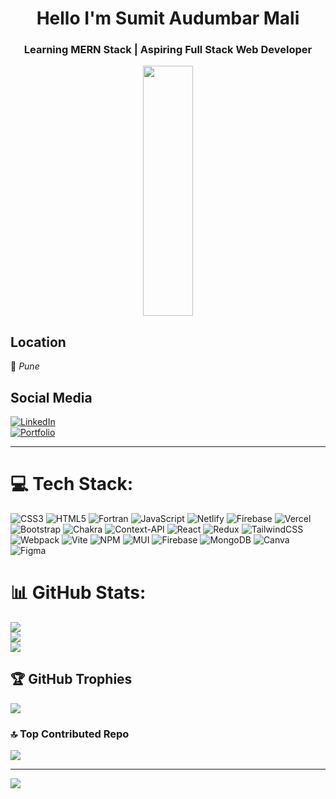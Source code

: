 <h1 align="center">Hello 
             I'm Sumit Audumbar Mali</h1>
            <h3 align="center">Learning MERN Stack | Aspiring Full Stack Web Developer</h3>
           <div align="center"> <img src="https://i.pinimg.com/originals/81/17/8b/81178b47a8598f0c81c4799f2cdd4057.gif" height="400px" width="40%" data-canonical-src="https://r7q6w9z6.rocketcdn.me/career/wp-content/uploads/2020/03/full-stack-development.gif" data-target="animated-image.originalImage" align="center"> </div>

            
## Location
📍 *Pune*

## Social Media

[![LinkedIn](https://img.shields.io/badge/LinkedIn-Connect-blue?style=flat&logo=linkedin)](https://www.linkedin.com/in/sumit-mali-19092001/)  
[![Portfolio](https://img.shields.io/badge/Portfolio-Visit-black?style=flat&logo=githubpages)](https://sumitmali180.github.io/Portfolio-/)

---
# 💻 Tech Stack:
![CSS3](https://img.shields.io/badge/css3-%231572B6.svg?style=for-the-badge&logo=css3&logoColor=white) ![HTML5](https://img.shields.io/badge/html5-%23E34F26.svg?style=for-the-badge&logo=html5&logoColor=white) ![Fortran](https://img.shields.io/badge/Fortran-%23734F96.svg?style=for-the-badge&logo=fortran&logoColor=white) ![JavaScript](https://img.shields.io/badge/javascript-%23323330.svg?style=for-the-badge&logo=javascript&logoColor=%23F7DF1E) ![Netlify](https://img.shields.io/badge/netlify-%23000000.svg?style=for-the-badge&logo=netlify&logoColor=#00C7B7) ![Firebase](https://img.shields.io/badge/firebase-%23039BE5.svg?style=for-the-badge&logo=firebase) ![Vercel](https://img.shields.io/badge/vercel-%23000000.svg?style=for-the-badge&logo=vercel&logoColor=white) ![Bootstrap](https://img.shields.io/badge/bootstrap-%238511FA.svg?style=for-the-badge&logo=bootstrap&logoColor=white) ![Chakra](https://img.shields.io/badge/chakra-%234ED1C5.svg?style=for-the-badge&logo=chakraui&logoColor=white) ![Context-API](https://img.shields.io/badge/Context--Api-000000?style=for-the-badge&logo=react) ![React](https://img.shields.io/badge/react-%2320232a.svg?style=for-the-badge&logo=react&logoColor=%2361DAFB) ![Redux](https://img.shields.io/badge/redux-%23593d88.svg?style=for-the-badge&logo=redux&logoColor=white) ![TailwindCSS](https://img.shields.io/badge/tailwindcss-%2338B2AC.svg?style=for-the-badge&logo=tailwind-css&logoColor=white) ![Webpack](https://img.shields.io/badge/webpack-%238DD6F9.svg?style=for-the-badge&logo=webpack&logoColor=black) ![Vite](https://img.shields.io/badge/vite-%23646CFF.svg?style=for-the-badge&logo=vite&logoColor=white) ![NPM](https://img.shields.io/badge/NPM-%23CB3837.svg?style=for-the-badge&logo=npm&logoColor=white) ![MUI](https://img.shields.io/badge/MUI-%230081CB.svg?style=for-the-badge&logo=mui&logoColor=white) ![Firebase](https://img.shields.io/badge/firebase-a08021?style=for-the-badge&logo=firebase&logoColor=ffcd34) ![MongoDB](https://img.shields.io/badge/MongoDB-%234ea94b.svg?style=for-the-badge&logo=mongodb&logoColor=white) ![Canva](https://img.shields.io/badge/Canva-%2300C4CC.svg?style=for-the-badge&logo=Canva&logoColor=white) ![Figma](https://img.shields.io/badge/figma-%23F24E1E.svg?style=for-the-badge&logo=figma&logoColor=white)
# 📊 GitHub Stats:
![](https://github-readme-stats.vercel.app/api?username=sumitmali180&theme=dark&hide_border=false&include_all_commits=false&count_private=false)<br/>
![](https://github-readme-streak-stats.herokuapp.com/?user=sumitmali180&theme=dark&hide_border=false)<br/>
![](https://github-readme-stats.vercel.app/api/top-langs/?username=sumitmali180&theme=dark&hide_border=false&include_all_commits=false&count_private=false&layout=compact)

## 🏆 GitHub Trophies
![](https://github-profile-trophy.vercel.app/?username=sumitmali180&theme=radical&no-frame=false&no-bg=true&margin-w=4)

### 🔝 Top Contributed Repo
![](https://github-contributor-stats.vercel.app/api?username=sumitmali180&limit=5&theme=dark&combine_all_yearly_contributions=true)

---
[![](https://visitcount.itsvg.in/api?id=sumitmali180&icon=0&color=0)](https://visitcount.itsvg.in)

<!-- Proudly created with GPRM ( https://gprm.itsvg.in ) -->
